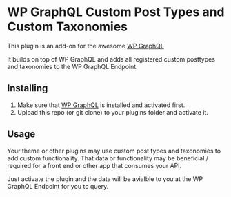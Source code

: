 WP GraphQL Custom Post Types and Custom Taxonomies
===============

This plugin is an add-on for the awesome [WP GraphQL][wp-graphql]

It builds on top of WP GraphQL and adds all registered custom posttypes and taxonomies to the WP GraphQL Endpoint.

## Installing

1. Make sure that [WP GraphQL][wp-graphql] is installed and activated first.
2. Upload this repo (or git clone) to your plugins folder and activate it.

## Usage

Your theme or other plugins may use custom post types and taxonomies to add custom functionality. That data or functionality may be beneficial / required for a front end or other app that consumes your API.

Just activate the plugin and the data will be avialble to you at the WP GraphQL Endpoint for you to query.

[wp-graphql]: https://github.com/wp-graphql/wp-graphql